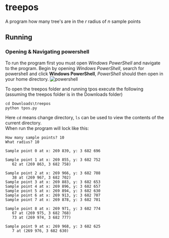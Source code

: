 # treepos
A program how many tree's are in the $r$ radius of $n$ sample points

## Running
### Opening & Navigating powershell
To run the program first you must open *Windows PowerShell* and navigate to the program.
Begin by opening *Windows PowerShell*, search for powershell and click **Windows PowerShell**, 
*PowerShell* should then open in your home directory.
![powershell](https://user-images.githubusercontent.com/11992729/229104036-3e3bc846-3d7f-4f81-b5c2-0bfbd7fee70c.png)

To open the treepos folder and running tpos execute the following (assuming the treepos folder is in the Downloads folder)
```
cd Downloads\treepos
python tpos.py
```
Here `cd` means change directory, `ls` can be used to view the contents of the current directory.\
When run the program will lock like this:
```
How many sample points? 10
What radius? 10

Sample point 0 at x: 269 839, y: 3 682 696

Sample point 1 at x: 269 855, y: 3 682 752
   62 at (269 863, 3 682 758)

Sample point 2 at x: 269 966, y: 3 682 708
   38 at (269 967, 3 682 702)
Sample point 3 at x: 269 883, y: 3 682 653
Sample point 4 at x: 269 896, y: 3 682 657
Sample point 5 at x: 269 894, y: 3 682 630
Sample point 6 at x: 269 913, y: 3 682 707
Sample point 7 at x: 269 878, y: 3 682 701

Sample point 8 at x: 269 971, y: 3 682 774
   67 at (269 975, 3 682 768)
   73 at (269 974, 3 682 777)

Sample point 9 at x: 269 968, y: 3 682 625
   7 at (269 976, 3 682 630)
```

